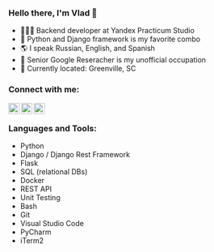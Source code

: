 
### Hello there, I'm Vlad 👋

- 👨🏼‍💻 Backend developer at Yandex Practicum Studio
- 👾 Python and Django framework is my favorite combo
- 🌎 I speak Russian, English, and Spanish
- 🧐 Senior Google Reseracher is my unofficial occupation
- 📍 Currently located: Greenville, SC

### Connect with me:

[<img align="left" alt="inferno2f | Gmail" width="22px" src="https://cdn.jsdelivr.net/npm/simple-icons@v3/icons/gmail.svg" />][mailto]
[<img align="left" alt="inferno2f | LinkedIn" width="22px" src="https://cdn.jsdelivr.net/npm/simple-icons@v3/icons/linkedin.svg" />][linkedin]
[<img align="left" alt="inferno2f | Instagram" width="22px" src="https://cdn.jsdelivr.net/npm/simple-icons@v3/icons/instagram.svg" />][instagram]

<br />

### Languages and Tools:

 - Python
 - Django / Django Rest Framework
 - Flask
 - SQL (relational DBs)
 - Docker
 - REST API
 - Unit Testing
 - Bash
 - Git
 - Visual Studio Code
 - PyCharm
 - iTerm2

[mailto]: <mailto:nikitinv91@gmail.com>
[instagram]: https://instagram.com/nikitinv
[linkedin]: http://linkedin.com/in/vlad-nikitin-86514177/
[twitter]: https://twitter.com/nikitinv21
